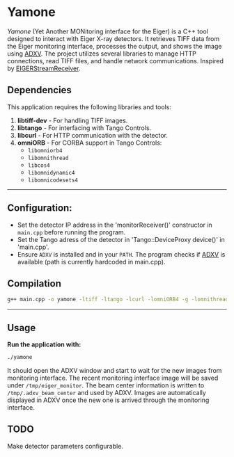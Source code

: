 # Yamone

_Yamone_ (Yet Another MONitoring interface for the Eiger) is a C++ tool designed to interact with Eiger X-ray detectors. It retrieves TIFF data from the Eiger monitoring interface, processes the output, and shows the image using [ADXV](https://www.scripps.edu/tainer/arvai/adxv.html). The project utilizes several libraries to manage HTTP connections, read TIFF files, and handle network communications. Inspired by [EIGERStreamReceiver](https://github.com/SaschaAndresGrimm/EIGERStreamReceiver).

## Dependencies

This application requires the following libraries and tools:

1. **libtiff-dev** - For handling TIFF images.
2. **libtango** - For interfacing with Tango Controls.
3. **libcurl** - For HTTP communication with the detector.
4. **omniORB** - For CORBA support in Tango Controls:
   - `libomniorb4`
   - `libomnithread`
   - `libcos4`
   - `libomnidynamic4`
   - `libomnicodesets4`
---
## Configuration:
   
   - Set the detector IP address in the 'monitorReceiver()' constructor in `main.cpp` before running the program.
   - Set the Tango adress of the detector in 'Tango::DeviceProxy device()' in 'main.cpp'.
   - Ensure `ADXV` is installed and in your `PATH`. The program checks if [ADXV](https://www.scripps.edu/tainer/arvai/adxv.html) is available (path is currently hardcoded in main.cpp).

## Compilation

```bash
g++ main.cpp -o yamone -ltiff -ltango -lcurl -lomniORB4 -g -lomnithread -lCOS4 -lomniDynamic4 -lomniCodeSets4 -I/usr/include/tango
```
---

## Usage 

**Run the application with:**
   ```bash
   ./yamone
   ```
   It should open the ADXV window and start to wait for the new images from monitoring interface. The recent monitoring interface image will be saved under `/tmp/eiger_monitor`. The beam center information is written to `/tmp/.adxv_beam_center` and used by ADXV. Images are automatically displayed in ADXV once the new one is arrived through the monitoring interface.

## TODO

Make detector parameters configurable.
